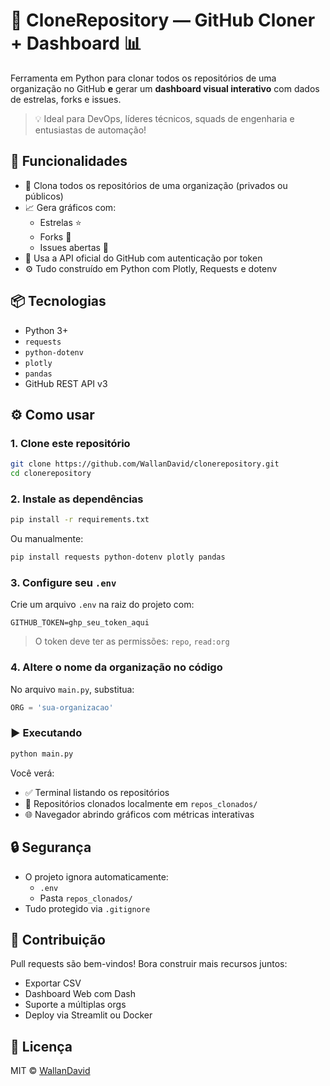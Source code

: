 # 🧪 CloneRepository — GitHub Cloner + Dashboard 📊  
Ferramenta em Python para clonar todos os repositórios de uma organização no GitHub **e** gerar um **dashboard visual interativo** com dados de estrelas, forks e issues.  
> 💡 Ideal para DevOps, líderes técnicos, squads de engenharia e entusiastas de automação!

## 🚀 Funcionalidades  
- 🔁 Clona todos os repositórios de uma organização (privados ou públicos)  
- 📈 Gera gráficos com:  
  - Estrelas ⭐  
  - Forks 🍴  
  - Issues abertas 🐛  
- 🧠 Usa a API oficial do GitHub com autenticação por token  
- ⚙️ Tudo construído em Python com Plotly, Requests e dotenv  

## 📦 Tecnologias  
- Python 3+  
- `requests`  
- `python-dotenv`  
- `plotly`  
- `pandas`  
- GitHub REST API v3  

## ⚙️ Como usar  

### 1. Clone este repositório  
```bash
git clone https://github.com/WallanDavid/clonerepository.git  
cd clonerepository
```  

### 2. Instale as dependências  
```bash
pip install -r requirements.txt
```  
Ou manualmente:  
```bash
pip install requests python-dotenv plotly pandas
```  

### 3. Configure seu `.env`  
Crie um arquivo `.env` na raiz do projeto com:  
```env
GITHUB_TOKEN=ghp_seu_token_aqui
```  
> O token deve ter as permissões: `repo`, `read:org`  

### 4. Altere o nome da organização no código  
No arquivo `main.py`, substitua:  
```python
ORG = 'sua-organizacao'
```  

### ▶️ Executando  
```bash
python main.py
```  
Você verá:  
- ✅ Terminal listando os repositórios  
- 📁 Repositórios clonados localmente em `repos_clonados/`  
- 🌐 Navegador abrindo gráficos com métricas interativas  

## 🔒 Segurança  
- O projeto ignora automaticamente:  
  - `.env`  
  - Pasta `repos_clonados/`  
- Tudo protegido via `.gitignore`  

## 🤝 Contribuição  
Pull requests são bem-vindos! Bora construir mais recursos juntos:  
- Exportar CSV  
- Dashboard Web com Dash  
- Suporte a múltiplas orgs  
- Deploy via Streamlit ou Docker  

## 📄 Licença  
MIT © [WallanDavid](https://github.com/WallanDavid)
